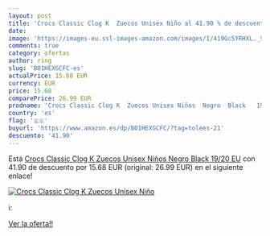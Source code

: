 ```yaml
---
layout: post
title: 'Crocs Classic Clog K  Zuecos Unisex Niño al 41.90 % de descuento'
date: 
image: 'https://images-eu.ssl-images-amazon.com/images/I/419Gc5YRHXL._SL200_.jpg'
comments: true
category: ofertas
author: ring
slug: 'B01HEXGCFC-es'
actualPrice: 15.68 EUR
currency: EUR
price: 15.68
comparePrice: 26.99 EUR
prodname: 'Crocs Classic Clog K  Zuecos Unisex Niños  Negro  Black   19/20 EU'
country: 'es'
flag: '🇪🇸'
buyurl: 'https://www.amazon.es/dp/B01HEXGCFC/?tag=tolees-21'
descuento: '41.90'
---
```


Está [Crocs Classic Clog K  Zuecos Unisex Niños  Negro  Black   19/20 EU](https://www.amazon.es/dp/B01HEXGCFC/?tag=tolees-21) con 41.90 de descuento por 15.68 EUR (original: 26.99 EUR) en el siguiente enlace!

[![Crocs Classic Clog K  Zuecos Unisex Niño](https://images-eu.ssl-images-amazon.com/images/I/419Gc5YRHXL._SL200_.jpg)](https://www.amazon.es/dp/B01HEXGCFC/?tag=tolees-21)

ℹ️:


[Ver la oferta!!](https://www.amazon.es/dp/B01HEXGCFC/?tag=tolees-21)
